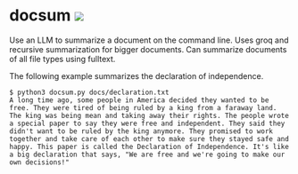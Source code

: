 # docsum ![](https://github.com/angzla/docsum/workflows/tests/badge.svg)

Use an LLM to summarize a document on the command line. Uses groq and recursive summarization for bigger documents. Can summarize documents of all file types using fulltext. 

The following example summarizes the declaration of independence.
```
$ python3 docsum.py docs/declaration.txt
A long time ago, some people in America decided they wanted to be free. They were tired of being ruled by a king from a faraway land. The king was being mean and taking away their rights. The people wrote a special paper to say they were free and independent. They said they didn't want to be ruled by the king anymore. They promised to work together and take care of each other to make sure they stayed safe and happy. This paper is called the Declaration of Independence. It's like a big declaration that says, "We are free and we're going to make our own decisions!"
```
